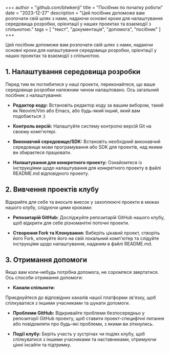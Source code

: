 +++
author = "github.com/btwkenji"
title = "Посібник по початку роботи"
date = "2023-12-27"
description = "Цей посібник допоможе вам розпочати свій шлях з нами, надаючи основні кроки для налаштування середовища розробки, орієнтації у наших проектах та взаємодії з спільнотою."
tags = [
    "текст",
    "документація",
    "допомога",
    "посібник"
]
+++

Цей посібник допоможе вам розпочати свій шлях з нами, надаючи основні кроки для налаштування середовища розробки, орієнтації у наших проектах та взаємодії з спільнотою.

## 1. Налаштування середовища розробки

Перед тим як поглибитися у наші проекти, переконайтеся, що ваше середовище розробки належним чином налаштовано. Ось загальний посібник з налаштування:

- **Редактор коду:** Встановіть редактор коду за вашим вибором, такий як Neovim/Vim або Emacs, або будь-який інший, який вам подобається :)

- **Контроль версій:** Налаштуйте систему контролю версій Git на своєму комп'ютері.

- **Виконавчий середовище/SDK:** Встановіть необхідний виконавчий середовище мови програмування або SDK для проектів, над якими ви збираєтеся працювати.

- **Налаштування для конкретного проекту:** Ознайомтеся із інструкціями щодо налаштування для конкретного проекту в файлі README.md відповідного проекту.

## 2. Вивчення проектів клубу

Відкрийте для себе та вносьте внесок у захоплюючі проекти в межах нашого клубу, слідуючи цими кроками:

- **Репозитарій GitHub:** Досліджуйте репозитарій GitHub нашого клубу, щоб відкрити для себе різноманітні поточні проекти.

- **Створення Fork та Клонування:** Виберіть цікавий проект, створіть його Fork, клонуйте його на свій локальний комп'ютер та слідуйте інструкціям щодо налаштування, наданим в файлі README.md.

## 3. Отримання допомоги

Якщо вам коли-небудь потрібна допомога, не соромтеся звертатися. Ось способи отримання допомоги:

- **Канали спільноти:**

 Приєднуйтеся до відповідних каналів нашої платформи зв'язку, щоб спілкуватися з іншими учасниками та шукати допомоги.

- **Проблеми GitHub:** Відкривайте проблеми безпосередньо у репозитoрії GitHub проекту, щоб ставити проект-специфічні питання або повідомляти про будь-які проблеми, з якими ви зіткнулись.

- **Події клубу:** Беріть участь у зустрічах чи подіях клубу, щоб спілкуватися з іншими учасниками та наставниками, отримуючи цінні інсайти та підтримку.
